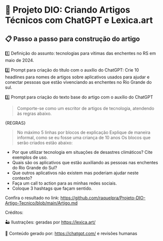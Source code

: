 # 👋 Projeto DIO: Criando Artigos Técnicos com ChatGPT e Lexica.art

## 📋 Passo a passo para construção do artigo

1️⃣ Definição do assunto: tecnologias para vítimas das enchentes no RS em maio de 2024.

2️⃣ Prompt para criação do título com o auxílio do ChatGPT: Crie 10 headlines para nomes de artigos sobre aplicativos usados para ajudar e conectar pessoas que estão vivenciando as enchentes no Rio Grande do sul.

3️⃣ Prompt para criação do texto base do artigo com o auxílio do ChatGPT

> Comporte-se como um escritor de artigos de tecnologia, atendendo às regras abaixo.

{REGRAS}

> No máximo 5 linhas por blocos de explicação
> Explique de maneira informal, como se eu fosse uma criança de 10 anos
> Os blocos que serão criados estão abaixo:

- Por que utilizar tecnologia em situações de desastres climáticos? Cite exemplos de uso.
- Quais são os aplicativos que estão auxiliando as pessoas nas enchentes do Rio Grande do Sul?
- Que outros aplicativos não existem mas poderiam ajudar neste contexto?
- Faça um call to action para as minhas redes sociais.
- Coloque 3 hashtags que façam sentido.

Confira o resultado no link: https://github.com/raquelpra/Projeto-DIO-Artigo-Tecnico/blob/main/Artigo.md

Créditos:

🏜️ Ilustrações: geradas por https://lexica.art/

📖 Conteúdo gerado por: https://chatgpt.com/ e revisões humanas
